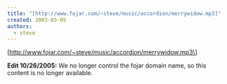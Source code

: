 ```yaml
---
title: "[http://www.fojar.com/~steve/music/accordion/merrywidow.mp3]"
created: 2003-03-05
authors: 
  - steve
---
```


\[http://www.fojar.com/~steve/music/accordion/merrywidow.mp3\]

**Edit 10/26/2005:** We no longer control the fojar domain name, so this content is no longer available.
